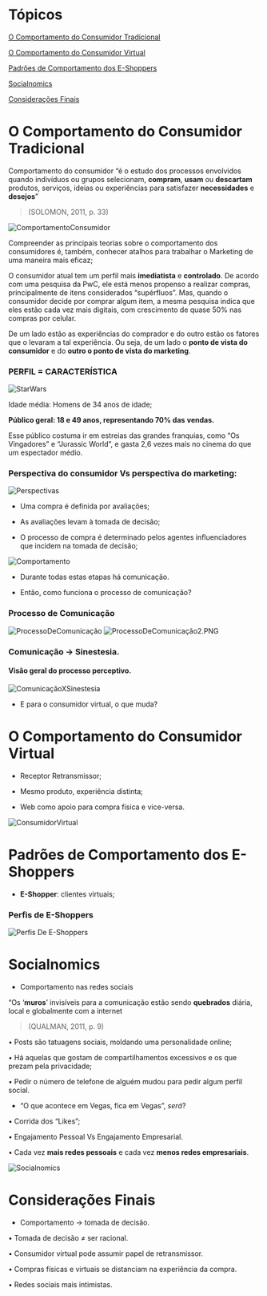 # Tópicos 

[O Comportamento do Consumidor Tradicional](#o-comportamento-do-consumidor-tradicional)

[O Comportamento do Consumidor Virtual](#o-comportamento-do-consumidor-virtual)

[Padrões de Comportamento dos E-Shoppers](#padrões-de-comportamento-dos-e-shoppers)

[Socialnomics](#socialnomics)

[Considerações Finais](#considera%C3%A7%C3%B5es-finais)

# O Comportamento do Consumidor Tradicional

Comportamento do consumidor 
“é o estudo dos processos 
envolvidos quando indivíduos ou 
grupos selecionam, **compram**, 
**usam** ou **descartam** produtos, 
serviços, ideias ou experiências 
para satisfazer **necessidades** e 
**desejos**”

> (SOLOMON, 2011, p. 33)

![ComportamentoConsumidor](../img/ComportamentoConsumidor.PNG)

Compreender as principais teorias sobre o 
comportamento dos consumidores é, também, 
conhecer atalhos para trabalhar o Marketing de  uma maneira mais eficaz;

O consumidor atual tem um perfil mais
**imediatista** e **controlado**. De acordo com uma
pesquisa da PwC, ele está menos propenso a
realizar compras, principalmente de itens
considerados “supérfluos”. Mas, quando o
consumidor decide por comprar algum item, a
mesma pesquisa indica que eles estão cada
vez mais digitais, com crescimento de quase
50% nas compras por celular.

De um lado estão as experiências do comprador e do outro estão os fatores que o levaram a tal experiência. Ou seja, de um lado o **ponto de vista do consumidor** e do **outro o ponto de vista do marketing**.

### PERFIL = CARACTERÍSTICA

![StarWars](../img/StarWars.PNG)

Idade média: Homens de 34 anos de idade;

**Público geral: 18 e 49 anos, representando 70% das**
**vendas.**

Esse público costuma ir em estreias das grandes
franquias, como “Os Vingadores” e “Jurassic World”, e
gasta 2,6 vezes mais no cinema do que um espectador
médio.

### Perspectiva do consumidor Vs perspectiva do marketing:

![Perspectivas](../img/PerspectivaConsumidarXMarketing.PNG)

- Uma compra é definida 
por avaliações;

- As avaliações levam à
tomada de decisão;

- O processo de compra é 
determinado pelos 
agentes influenciadores 
que incidem na tomada 
de decisão;

![Comportamento](../img/ComportamentoConsumidarTradicional.PNG)

- Durante todas estas etapas há comunicação.

- Então, como funciona o processo de 
comunicação?

### Processo de Comunicação

![ProcessoDeComunicação](../img/ProcessoDeComunicação.PNG)
![ProcessoDeComunicação2.PNG](../img/ProcessoDeComunicação2.PNG)


###  Comunicação -> Sinestesia.

#### Visão geral do processo perceptivo.

![ComunicaçãoXSinestesia](../img/ComunicaçãoXSinestesia.PNG)

- E para o consumidor virtual, o que muda?

# O Comportamento do Consumidor Virtual

- Receptor Retransmissor;

- Mesmo produto, experiência distinta;

- Web como apoio para compra física e vice-versa.

![ConsumidorVirtual](../img/ConsumidorVirtual.PNG)

# Padrões de Comportamento dos E-Shoppers

- **E-Shopper**: clientes virtuais;

### Perfis de E-Shoppers

![Perfis De E-Shoppers](../img/PerfisDeE-Shoppers.PNG)

# Socialnomics

- Comportamento nas redes sociais

“Os ‘**muros**’ invisíveis para 
a comunicação estão 
sendo **quebrados** diária, 
local e globalmente com a 
internet
> (QUALMAN, 2011, p. 9) 

• Posts são tatuagens sociais,
moldando uma personalidade
online;

• Há aquelas que gostam de
compartilhamentos excessivos
e os que prezam pela 
privacidade;

• Pedir o número de telefone de alguém mudou para 
pedir algum perfil social.

- “O que acontece em Vegas, 
fica em Vegas”, *será*?

• Corrida dos “Likes”;

• Engajamento Pessoal Vs
Engajamento Empresarial.

• Cada vez **mais redes pessoais** e
cada vez **menos redes empresariais**.

![Socialnomics](../img/Socialnomics.PNG)

# Considerações Finais

- Comportamento -> tomada de 
decisão.

• Tomada de decisão ≠ ser racional.

• Consumidor virtual pode assumir 
papel de retransmissor. 

• Compras físicas e virtuais se
distanciam na experiência da compra.

• Redes sociais mais intimistas.
